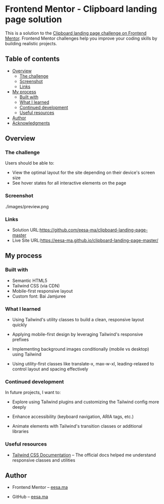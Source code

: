 # Frontend Mentor - Clipboard landing page solution

This is a solution to the [Clipboard landing page challenge on Frontend Mentor](https://www.frontendmentor.io/challenges/clipboard-landing-page-5cc9bccd6c4c91111378ecb9). Frontend Mentor challenges help you improve your coding skills by building realistic projects. 

## Table of contents

- [Overview](#overview)
  - [The challenge](#the-challenge)
  - [Screenshot](#screenshot)
  - [Links](#links)
- [My process](#my-process)
  - [Built with](#built-with)
  - [What I learned](#what-i-learned)
  - [Continued development](#continued-development)
  - [Useful resources](#useful-resources)
- [Author](#author)
- [Acknowledgments](#acknowledgments)

## Overview

### The challenge

Users should be able to:

- View the optimal layout for the site depending on their device's screen size
- See hover states for all interactive elements on the page

### Screenshot
./images/preview.png

### Links

- Solution URL:https://github.com/eesa-ma/clipboard-landing-page-master
- Live Site URL:https://eesa-ma.github.io/clipboard-landing-page-master/

## My process

### Built with

- Semantic HTML5
- Tailwind CSS (via CDN)
- Mobile-first responsive layout
- Custom font: Bai Jamjuree

### What I learned

- Using Tailwind's utility classes to build a clean, responsive layout quickly

- Applying mobile-first design by leveraging Tailwind's responsive prefixes

- Implementing background images conditionally (mobile vs desktop) using Tailwind

- Using utility-first classes like translate-x, max-w-xl, leading-relaxed to control layout and spacing effectively

### Continued development

In future projects, I want to:

- Explore using Tailwind plugins and customizing the Tailwind config more deeply

- Enhance accessibility (keyboard navigation, ARIA tags, etc.)

- Animate elements with Tailwind's transition classes or additional libraries

### Useful resources

- [Tailwind CSS Documentation](https://tailwindcss.com/) – The official docs helped me understand responsive classes and utilities

## Author
- Frontend Mentor – [eesa.ma](https://www.frontendmentor.io/home)

- GitHub – [eesa.ma](https://github.com/eesa-ma)